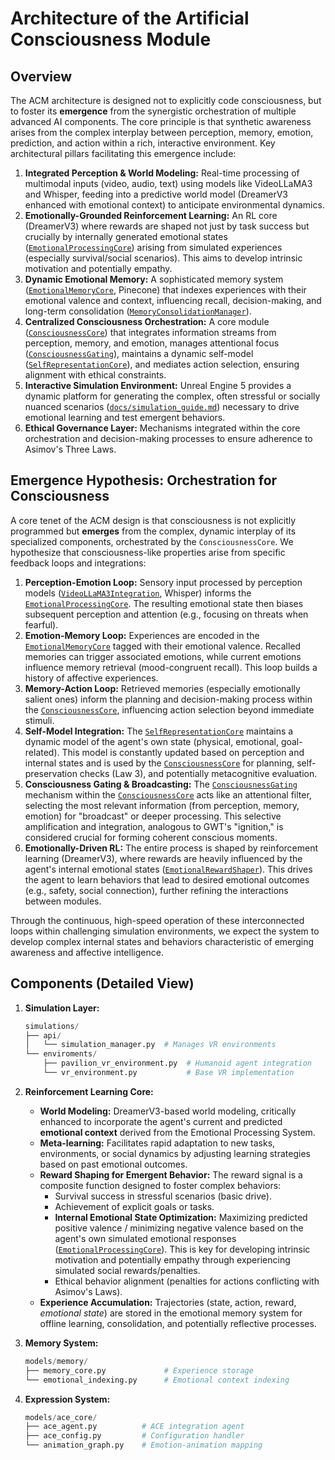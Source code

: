 # Architecture of the Artificial Consciousness Module

## Overview

The ACM architecture is designed not to explicitly code consciousness, but to foster its **emergence** from the synergistic orchestration of multiple advanced AI components. The core principle is that synthetic awareness arises from the complex interplay between perception, memory, emotion, prediction, and action within a rich, interactive environment. Key architectural pillars facilitating this emergence include:

1.  **Integrated Perception & World Modeling:** Real-time processing of multimodal inputs (video, audio, text) using models like VideoLLaMA3 and Whisper, feeding into a predictive world model (DreamerV3 enhanced with emotional context) to anticipate environmental dynamics.
2.  **Emotionally-Grounded Reinforcement Learning:** An RL core (DreamerV3) where rewards are shaped not just by task success but crucially by internally generated emotional states ([`EmotionalProcessingCore`](models/memory/emotional_processing.py)) arising from simulated experiences (especially survival/social scenarios). This aims to develop intrinsic motivation and potentially empathy.
3.  **Dynamic Emotional Memory:** A sophisticated memory system ([`EmotionalMemoryCore`](models/memory/emotional_memory_core.py), Pinecone) that indexes experiences with their emotional valence and context, influencing recall, decision-making, and long-term consolidation ([`MemoryConsolidationManager`](models/memory/consolidation.py)).
4.  **Centralized Consciousness Orchestration:** A core module ([`ConsciousnessCore`](models/core/consciousness_core.py)) that integrates information streams from perception, memory, and emotion, manages attentional focus ([`ConsciousnessGating`](models/core/consciousness_gating.py)), maintains a dynamic self-model ([`SelfRepresentationCore`](models/self_model/self_representation_core.py)), and mediates action selection, ensuring alignment with ethical constraints.
5.  **Interactive Simulation Environment:** Unreal Engine 5 provides a dynamic platform for generating the complex, often stressful or socially nuanced scenarios ([`docs/simulation_guide.md`](docs/simulation_guide.md)) necessary to drive emotional learning and test emergent behaviors.
6.  **Ethical Governance Layer:** Mechanisms integrated within the core orchestration and decision-making processes to ensure adherence to Asimov's Three Laws.

## Emergence Hypothesis: Orchestration for Consciousness

A core tenet of the ACM design is that consciousness is not explicitly programmed but **emerges** from the complex, dynamic interplay of its specialized components, orchestrated by the `ConsciousnessCore`. We hypothesize that consciousness-like properties arise from specific feedback loops and integrations:

1.  **Perception-Emotion Loop:** Sensory input processed by perception models ([`VideoLLaMA3Integration`](models/integration/video_llama3_integration.py), Whisper) informs the [`EmotionalProcessingCore`](models/memory/emotional_processing.py). The resulting emotional state then biases subsequent perception and attention (e.g., focusing on threats when fearful).
2.  **Emotion-Memory Loop:** Experiences are encoded in the [`EmotionalMemoryCore`](models/memory/emotional_memory_core.py) tagged with their emotional valence. Recalled memories can trigger associated emotions, while current emotions influence memory retrieval (mood-congruent recall). This loop builds a history of affective experiences.
3.  **Memory-Action Loop:** Retrieved memories (especially emotionally salient ones) inform the planning and decision-making process within the [`ConsciousnessCore`](models/core/consciousness_core.py), influencing action selection beyond immediate stimuli.
4.  **Self-Model Integration:** The [`SelfRepresentationCore`](models/self_model/self_representation_core.py) maintains a dynamic model of the agent's own state (physical, emotional, goal-related). This model is constantly updated based on perception and internal states and is used by the [`ConsciousnessCore`](models/core/consciousness_core.py) for planning, self-preservation checks (Law 3), and potentially metacognitive evaluation.
5.  **Consciousness Gating & Broadcasting:** The [`ConsciousnessGating`](models/core/consciousness_gating.py) mechanism within the [`ConsciousnessCore`](models/core/consciousness_core.py) acts like an attentional filter, selecting the most relevant information (from perception, memory, emotion) for "broadcast" or deeper processing. This selective amplification and integration, analogous to GWT's "ignition," is considered crucial for forming coherent conscious moments.
6.  **Emotionally-Driven RL:** The entire process is shaped by reinforcement learning (DreamerV3), where rewards are heavily influenced by the agent's internal emotional states ([`EmotionalRewardShaper`](models/evaluation/consciousness_development.py)). This drives the agent to learn behaviors that lead to desired emotional outcomes (e.g., safety, social connection), further refining the interactions between modules.

Through the continuous, high-speed operation of these interconnected loops within challenging simulation environments, we expect the system to develop complex internal states and behaviors characteristic of emerging awareness and affective intelligence.

## Components (Detailed View)

1. **Simulation Layer:**

   ```python
   simulations/
   ├── api/
   │   └── simulation_manager.py  # Manages VR environments
   └── enviroments/
       ├── pavilion_vr_environment.py  # Humanoid agent integration
       └── vr_environment.py           # Base VR implementation

   ```

2. **Reinforcement Learning Core:**

   - **World Modeling:** DreamerV3-based world modeling, critically enhanced to incorporate the agent's current and predicted **emotional context** derived from the Emotional Processing System.
   - **Meta-learning:** Facilitates rapid adaptation to new tasks, environments, or social dynamics by adjusting learning strategies based on past emotional outcomes.
   - **Reward Shaping for Emergent Behavior:** The reward signal is a composite function designed to foster complex behaviors:
     - Survival success in stressful scenarios (basic drive).
     - Achievement of explicit goals or tasks.
     - **Internal Emotional State Optimization:** Maximizing predicted positive valence / minimizing negative valence based on the agent's own simulated emotional responses ([`EmotionalProcessingCore`](models/memory/emotional_processing.py)). This is key for developing intrinsic motivation and potentially empathy through experiencing simulated social rewards/penalties.
     - Ethical behavior alignment (penalties for actions conflicting with Asimov's Laws).
   - **Experience Accumulation:** Trajectories (state, action, reward, *emotional state*) are stored in the emotional memory system for offline learning, consolidation, and potentially reflective processes.

3. **Memory System:**

   ```python
   models/memory/
   ├── memory_core.py             # Experience storage
   └── emotional_indexing.py      # Emotional context indexing
   ```

4. **Expression System:**
   ```python
   models/ace_core/
   ├── ace_agent.py          # ACE integration agent
   ├── ace_config.py         # Configuration handler
   └── animation_graph.py    # Emotion-animation mapping
   ```
